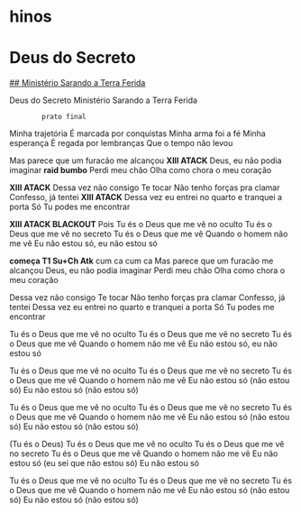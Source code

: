 # hinos
# Deus do Secreto
[## Ministério Sarando a Terra Ferida](https://www.letras.mus.br/ministerio-sarando-terra-ferida/)


Deus do Secreto
Ministério Sarando a Terra Ferida

			prato final
Minha trajetória
É marcada por conquistas
Minha arma foi a fé
Minha esperança
É regada por lembranças
Que o tempo não levou

Mas parece que um furacão me alcançou **XIII ATACK**
Deus, eu não podia imaginar **raid bumbo** 
Perdi meu chão
Olha como chora o meu coração

**XIII ATACK**
Dessa vez não consigo Te tocar
Não tenho forças pra clamar
Confesso, já tentei
**XIII ATACK**
Dessa vez eu entrei no quarto e tranquei a porta
Só Tu podes me encontrar 

**XIII ATACK BLACKOUT**
Pois Tu és o Deus que me vê no oculto
Tu és o Deus que me vê no secreto
Tu és o Deus que me vê
Quando o homem não me vê
Eu não estou só, eu não estou só

**começa 
T1 Su+Ch Atk**
cum ca cum ca
Mas parece que um furacão me alcançou
Deus, eu não podia imaginar
Perdi meu chão
Olha como chora o meu coração
 
Dessa vez não consigo Te tocar
Não tenho forças pra clamar
Confesso, já tentei
Dessa vez eu entrei no quarto e tranquei a porta
Só Tu podes me encontrar

Tu és o Deus que me vê no oculto
Tu és o Deus que me vê no secreto
Tu és o Deus que me vê
Quando o homem não me vê
Eu não estou só, eu não estou só

Tu és o Deus que me vê no oculto
Tu és o Deus que me vê no secreto
Tu és o Deus que me vê
Quando o homem não me vê
Eu não estou só (não estou só)
Eu não estou só (não estou só)

Tu és o Deus que me vê no oculto
Tu és o Deus que me vê no secreto
Tu és o Deus que me vê
Quando o homem não me vê
Eu não estou só (não estou só)
Eu não estou só (não estou só)

(Tu és o Deus) Tu és o Deus que me vê no oculto
Tu és o Deus que me vê no secreto
Tu és o Deus que me vê
Quando o homem não me vê
Eu não estou só (eu sei que não estou só)
Eu não estou só

Tu és o Deus que me vê no oculto
Tu és o Deus que me vê no secreto
Tu és o Deus que me vê
Quando o homem não me vê
Eu não estou só (não estou só)
Eu não estou só (não estou só)

